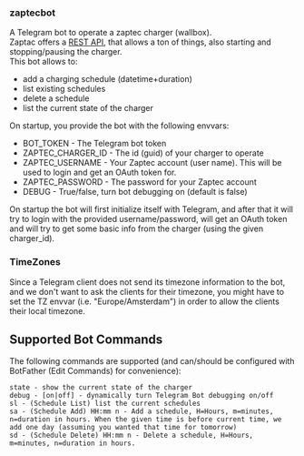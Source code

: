 ### zaptecbot

A Telegram bot to operate a zaptec charger (wallbox).  
Zaptac offers a [REST API](https://api.zaptec.com/help/index.html), that allows a ton of things, also starting and stopping/pausing the charger.  
This bot allows to:
* add a charging schedule (datetime+duration)
* list existing schedules
* delete a schedule
* list the current state of the charger

On startup, you provide the bot with the following envvars:
* BOT_TOKEN - The Telegram bot token
* ZAPTEC_CHARGER_ID - The id (guid) of your charger to operate
* ZAPTEC_USERNAME - Your Zaptec account (user name). This will be used to login and get an OAuth token for.  
* ZAPTEC_PASSWORD - The password for your Zaptec account
* DEBUG - True/false, turn bot debugging on (default is false)

On startup the bot will first initialize itself with Telegram, and after that it will try to login with the provided username/password, will get an OAuth token and will try to get some basic info from the charger (using the given charger_id).

### TimeZones
Since a Telegram client does not send its timezone information to the bot, and we don't want to ask the clients for their timezone, you might have to set the TZ envvar (i.e. "Europe/Amsterdam") in order to allow the clients their local timezone.

## Supported Bot Commands

The following commands are supported (and can/should be configured with BotFather (Edit Commands) for convenience):
```
state - show the current state of the charger
debug - [on|off] - dynamically turn Telegram Bot debugging on/off
sl - (Schedule List) list the current schedules
sa - (Schedule Add) HH:mm n - Add a schedule, H=Hours, m=minutes, n=duration in hours. When the given time is before current time, we add one day (assuming you wanted that time for tomorrow)
sd - (Schedule Delete) HH:mm n - Delete a schedule, H=Hours, m=minutes, n=duration in hours. 
``` 
